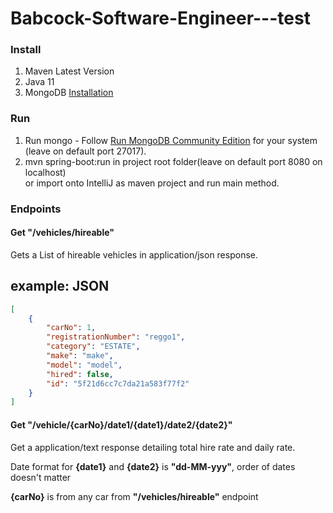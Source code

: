 # Babcock-Software-Engineer---test

### Install ###

1. Maven Latest Version
2. Java 11
3. MongoDB [Installation](https://docs.mongodb.com/manual/installation/)

### Run ###

1. Run mongo - Follow [Run MongoDB Community Edition](https://docs.mongodb.com/manual/installation/) for your system (leave on default port 27017).
2. mvn spring-boot:run in project root folder(leave on default port 8080 on localhost)  
  or import onto IntelliJ as maven project and run main method.

### Endpoints ###

#### Get "/vehicles/hireable" ####

Gets a List of hireable vehicles in application/json response.

example:
JSON
----

```json
[
    {
        "carNo": 1,
        "registrationNumber": "reggo1",
        "category": "ESTATE",
        "make": "make",
        "model": "model",
        "hired": false,
        "id": "5f21d6cc7c7da21a583f77f2"
    }
]
```
#### Get "/vehicle/{carNo}/date1/{date1}/date2/{date2}" ####

Get a application/text response detailing total hire rate and daily rate.

Date format for **{date1}** and **{date2}** is **"dd-MM-yyy"**, order of dates doesn't matter

**{carNo}** is from any car from **"/vehicles/hireable"** endpoint
